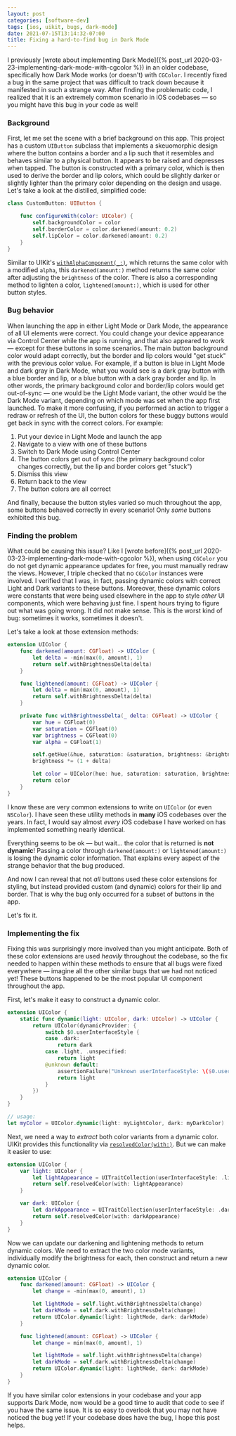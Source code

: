 ```yaml
---
layout: post
categories: [software-dev]
tags: [ios, uikit, bugs, dark-mode]
date: 2021-07-15T13:14:32-07:00
title: Fixing a hard-to-find bug in Dark Mode
---
```


I previously [wrote about implementing Dark Mode]({% post_url 2020-03-23-implementing-dark-mode-with-cgcolor %}) in an older codebase, specifically how Dark Mode works (or doesn't) with `CGColor`. I recently fixed a bug in the same project that was difficult to track down because it manifested in such a strange way. After finding the problematic code, I realized that it is an extremely common scenario in iOS codebases &mdash; so you might have this bug in your code as well!

<!--excerpt-->

### Background

First, let me set the scene with a brief background on this app. This project has a custom `UIButton` subclass that implements a skeuomorphic design where the button contains a border and a lip such that it resembles and behaves similar to a physical button. It appears to be raised and depresses when tapped. The button is constructed with a primary color, which is then used to derive the border and lip colors, which could be slightly darker or slightly lighter than the primary color depending on the design and usage. Let's take a look at the distilled, simplified code:

```swift
class CustomButton: UIButton {

    func configureWith(color: UIColor) {
        self.backgroundColor = color
        self.borderColor = color.darkened(amount: 0.2)
        self.lipColor = color.darkened(amount: 0.2)
    }
}
```

Similar to UIKit's [`withAlphaComponent(_:)`](https://developer.apple.com/documentation/uikit/uicolor/1621922-withalphacomponent), which returns the same color with a modified `alpha`, this `darkened(amount:)` method returns the same color after adjusting the `brightness` of the color. There is also a corresponding method to lighten a color, `lightened(amount:)`, which is used for other button styles.

### Bug behavior

When launching the app in either Light Mode or Dark Mode, the appearance of all UI elements were correct. You could change your device appearance via Control Center while the app is running, and that also appeared to work &mdash; except for these buttons in some scenarios. The main button background color would adapt correctly, but the border and lip colors would "get stuck" with the previous color value. For example, if a button is blue in Light Mode and dark gray in Dark Mode, what you would see is a dark gray button with a blue border and lip, or a blue button with a dark gray border and lip. In other words, the primary background color and border/lip colors would get out-of-sync &mdash; one would be the Light Mode variant, the other would be the Dark Mode variant, depending on which mode was set when the app first launched. To make it more confusing, if you performed an action to trigger a redraw or refresh of the UI, the button colors for these buggy buttons would get back in sync with the correct colors. For example:

1. Put your device in Light Mode and launch the app
2. Navigate to a view with one of these buttons
3. Switch to Dark Mode using Control Center
4. The button colors get out of sync (the primary background color changes correctly, but the lip and border colors get "stuck")
5. Dismiss this view
6. Return back to the view
7. The button colors are all correct

And finally, because the button styles varied so much throughout the app, some buttons behaved correctly in every scenario! Only _some_ buttons exhibited this bug.

### Finding the problem

What could be causing this issue? Like I [wrote before]({% post_url 2020-03-23-implementing-dark-mode-with-cgcolor %}), when using `CGColor` you do not get dynamic appearance updates for free, you must manually redraw the views. However, I triple checked that no `CGColor` instances were involved. I verified that I was, in fact, passing dynamic colors with correct Light and Dark variants to these buttons. Moreover, these dynamic colors were constants that were being used elsewhere in the app to style _other_ UI components, which were behaving just fine. I spent hours trying to figure out what was going wrong. It did not make sense. This is the worst kind of bug: sometimes it works, sometimes it doesn't.

Let's take a look at those extension methods:

```swift
extension UIColor {
    func darkened(amount: CGFloat) -> UIColor {
        let delta = -min(max(0, amount), 1)
        return self.withBrightnessDelta(delta)
    }

    func lightened(amount: CGFloat) -> UIColor {
        let delta = min(max(0, amount), 1)
        return self.withBrightnessDelta(delta)
    }

    private func withBrightnessDelta(_ delta: CGFloat) -> UIColor {
        var hue = CGFloat(0)
        var saturation = CGFloat(0)
        var brightness = CGFloat(0)
        var alpha = CGFloat(1)

        self.getHue(&hue, saturation: &saturation, brightness: &brightness, alpha: &alpha)
        brightness *= (1 + delta)

        let color = UIColor(hue: hue, saturation: saturation, brightness: brightness, alpha: alpha)
        return color
    }
}
```

I know these are very common extensions to write on `UIColor` (or even `NSColor`). I have seen these utility methods in **many** iOS codebases over the years. In fact, I would say almost _every_ iOS codebase I have worked on has implemented something nearly identical.

Everything seems to be ok &mdash; but wait... the color that is returned is **not dynamic**! Passing a color through `darkened(amount:)` or `lightened(amount:)` is losing the dynamic color information. That explains every aspect of the strange behavior that the bug produced.

And now I can reveal that not _all_ buttons used these color extensions for styling, but instead provided custom (and dynamic) colors for their lip and border. That is why the bug only occurred for a subset of buttons in the app.

Let's fix it.

### Implementing the fix

Fixing this was surprisingly more involved than you might anticipate. Both of these color extensions are used _heavily_ throughout the codebase, so the fix needed to happen within these methods to ensure that all bugs were fixed everywhere &mdash; imagine all the other similar bugs that we had not noticed yet! These buttons happened to be the most popular UI component throughout the app.

First, let's make it easy to construct a dynamic color.

```swift
extension UIColor {
    static func dynamic(light: UIColor, dark: UIColor) -> UIColor {
        return UIColor(dynamicProvider: {
            switch $0.userInterfaceStyle {
            case .dark:
                return dark
            case .light, .unspecified:
                return light
            @unknown default:
                assertionFailure("Unknown userInterfaceStyle: \($0.userInterfaceStyle)")
                return light
            }
        })
    }
}

// usage:
let myColor = UIColor.dynamic(light: myLightColor, dark: myDarkColor)
```

Next, we need a way to _extract_ both color variants from a dynamic color. UIKit provides this functionality via [`resolvedColor(with:)`](https://developer.apple.com/documentation/uikit/uicolor/3238042-resolvedcolor). But we can make it easier to use:

```swift
extension UIColor {
    var light: UIColor {
        let lightAppearance = UITraitCollection(userInterfaceStyle: .light)
        return self.resolvedColor(with: lightAppearance)
    }

    var dark: UIColor {
        let darkAppearance = UITraitCollection(userInterfaceStyle: .dark)
        return self.resolvedColor(with: darkAppearance)
    }
}
```

Now we can update our darkening and lightening methods to return dynamic colors. We need to extract the two color mode variants, individually modify the brightness for each, then construct and return a new dynamic color.

```swift
extension UIColor {
    func darkened(amount: CGFloat) -> UIColor {
        let change = -min(max(0, amount), 1)

        let lightMode = self.light.withBrightnessDelta(change)
        let darkMode = self.dark.withBrightnessDelta(change)
        return UIColor.dynamic(light: lightMode, dark: darkMode)
    }

    func lightened(amount: CGFloat) -> UIColor {
        let change = min(max(0, amount), 1)

        let lightMode = self.light.withBrightnessDelta(change)
        let darkMode = self.dark.withBrightnessDelta(change)
        return UIColor.dynamic(light: lightMode, dark: darkMode)
    }
}
```

If you have similar color extensions in your codebase and your app supports Dark Mode, now would be a good time to audit that code to see if you have the same issue. It is so easy to overlook that you may not have noticed the bug yet! If your codebase does have the bug, I hope this post helps.
